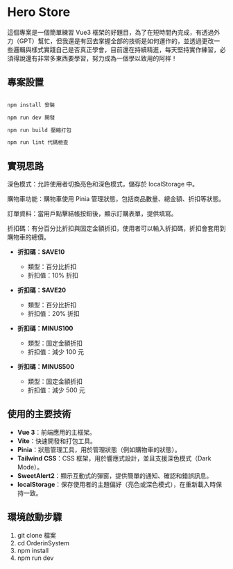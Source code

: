 # Hero Store

這個專案是一個簡單練習 Vue3 框架的好題目，為了在短時間內完成，有透過外力（GPT）幫忙，但我還是有回去掌握全部的技術是如何運作的，並透過更改一些邏輯與樣式實踐自己是否真正學會，目前還在持續精進，每天堅持實作練習，必須得說還有非常多東西要學習，努力成為一個學以致用的阿祥！

## 專案設置

```sh

npm install 安裝

npm run dev 開發

npm run build 壓縮打包

npm run lint 代碼檢查

```

## 實現思路

深色模式：允許使用者切換亮色和深色模式，儲存於 localStorage 中。

購物車功能：購物車使用 Pinia 管理狀態，包括商品數量、總金額、折扣等狀態。

訂單資料：當用戶點擊結帳按鈕後，顯示訂購表單，提供填寫。

折扣碼：有分百分比折扣與固定金額折扣，使用者可以輸入折扣碼，折扣會套用到購物車的總價。

- **折扣碼：SAVE10**
  - 類型：百分比折扣
  - 折扣值：10% 折扣

- **折扣碼：SAVE20**
  - 類型：百分比折扣
  - 折扣值：20% 折扣

- **折扣碼：MINUS100**
  - 類型：固定金額折扣
  - 折扣值：減少 100 元

- **折扣碼：MINUS500**
  - 類型：固定金額折扣
  - 折扣值：減少 500 元


## 使用的主要技術

- **Vue 3**：前端應用的主框架。
- **Vite**：快速開發和打包工具。
- **Pinia**：狀態管理工具，用於管理狀態（例如購物車的狀態）。
- **Tailwind CSS**：CSS 框架，用於響應式設計，並且支援深色模式（Dark Mode）。
- **SweetAlert2**：顯示互動式的彈窗，提供簡單的通知、確認和錯誤訊息。
- **localStorage**：保存使用者的主題偏好（亮色或深色模式），在重新載入時保持一致。

## 環境啟動步驟

1. git clone 檔案
2. cd OrderinSystem
3. npm install
4. npm run dev